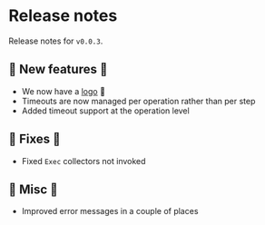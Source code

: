 # Release notes

Release notes for `v0.0.3`.

## 💫 New features 💫

- We now have a [logo](https://github.com/kyverno/chainsaw/blob/main/.assets/kyverno-chainsaw-horizontal.png) :tada:
- Timeouts are now managed per operation rather than per step
- Added timeout support at the operation level

## 🔧 Fixes 🔧

- Fixed `Exec` collectors not invoked

## 🎸 Misc 🎸

- Improved error messages in a couple of places
